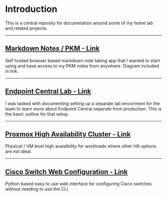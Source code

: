 # Introduction
This is a central reposity for documetation around some of my home lab and related projects.

---

## [Markdown Notes / PKM - Link](https://github.com/Dzzs/Projects/blob/main/Markdown%20Notes.md)
Self hosted browser based markdown note taking app that I wanted to start using and have access to my PKM notes from anywhere. Diagram included in link.

---

## [Endpoint Central Lab - Link](https://github.com/Dzzs/Projects/blob/main/Endpoint%20Central%20Lab.md)
I was tasked with documenting setting up a separate lab enviorment for the team to learn more about Endpoint Central separate from production. This is the basic outline for that setup.

---

## [Proxmox High Availability Cluster - Link](https://github.com/Dzzs/Projects/blob/main/Proxmox%20HA%20Cluster.md)
Physical / VM level high avaialbility for workloads where other HA options are not ideal.

---

## [Cisco Switch Web Configuration - Link](https://github.com/Dzzs/3850WebConfig)
Python based easy to use web interface for configuring Cisco switches without needing to use the CLI.
